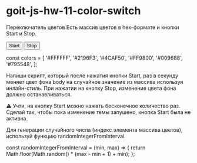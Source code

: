 # goit-js-hw-11-color-switch

Переключатель цветов
Есть массив цветов в hex-формате и кнопки Start и Stop.

<button type="button" data-action="start">Start</button>
<button type="button" data-action="stop">Stop</button>

const colors = [
'#FFFFFF',
'#2196F3',
'#4CAF50',
'#FF9800',
'#009688',
'#795548',
];

Напиши скрипт, который после нажатия кнопки Start, раз в секунду меняет цвет фона body на случайное значение из массива используя инлайн-стиль. При нажатии на кнопку Stop, изменение цвета фона должно останавливаться.

⚠️ Учти, на кнопку Start можно нажать бесконечное количество раз. Сделай так, чтобы пока изменение темы запушено, кнопка Start была не активна.

Для генерации случайного числа (индекс элемента массива цветов), используй функцию randomIntegerFromInterval.

const randomIntegerFromInterval = (min, max) => {
return Math.floor(Math.random() \* (max - min + 1) + min);
};
